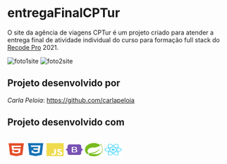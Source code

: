 # entregaFinalCPTur
O site da agência de viagens CPTur é um projeto criado para atender a entrega final de atividade individual do curso para formação full stack do [Recode Pro](https://recodepro.org.br/) 2021.

![foto1site](https://user-images.githubusercontent.com/96264805/161431379-d36532d3-cf53-4d60-a4d7-dc5c6a536747.PNG)
![foto2site](https://user-images.githubusercontent.com/96264805/161431395-34dd88d9-033d-48df-a4bf-43383774ecc0.PNG)

## Projeto desenvolvido por

_Carla Peloia_: https://github.com/carlapeloia

## Projeto desenvolvido com

<div style="display: inline_block"><br>
  <img align="center" alt="HTML" height="30" width="40" src="https://raw.githubusercontent.com/devicons/devicon/master/icons/html5/html5-plain.svg">
  <img align="center" alt="CSS" height="30" width="40" src="https://raw.githubusercontent.com/devicons/devicon/master/icons/css3/css3-plain.svg">
  <img align="center" alt="Js" height="30" width="40" src="https://raw.githubusercontent.com/devicons/devicon/master/icons/javascript/javascript-plain.svg">
  <img align="center" alt="bootstrap" height="30" width="40" src="https://raw.githubusercontent.com/devicons/devicon/master/icons/bootstrap/bootstrap-plain.svg">
  <img align="center" alt="Spring" height="30" width="40" src="https://github.com/devicons/devicon/blob/master/icons/spring/spring-original.svg">
  <img align="center" alt="React" height="30" width="40" src="https://raw.githubusercontent.com/devicons/devicon/master/icons/react/react-original.svg">

</div>

<br/><br/><br/><br/>
